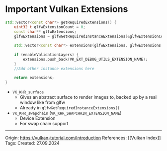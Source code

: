 
# Important Vulkan Extensions

```c++
std::vector<const char*> getRequiredExtensions() {  
    uint32_t glfwExtensionCount = 0;  
    const char** glfwExtensions;  
    glfwExtensions = glfwGetRequiredInstanceExtensions(&glfwExtensionCount);  
  
    std::vector<const char*> extensions(glfwExtensions, glfwExtensions + glfwExtensionCount);  
  
    if (enableValidationLayers) {  
        extensions.push_back(VK_EXT_DEBUG_UTILS_EXTENSION_NAME);  
    }  
    //Add other instance extensions here
  
    return extensions;  
}
```

- `VK_KHR_surface`
	- Gives an abstract surface to render images to, backed up by a real window like from glfw
	- Already in `glfwGetRequiredInstanceExtensions()`
- `VK_KHR_swapchain` (`VK_KHR_SWAPCHAIN_EXTENSION_NAME`)
	- Device Extension
	- For swap chain support

---

Origin: https://vulkan-tutorial.com/Introduction
References: [[Vulkan Index]]
Tags: 
Created: 27.09.2024

